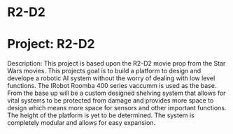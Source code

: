 R2-D2
=====

Project: R2-D2
=
Description: This project is based upon the R2-D2 movie prop from the Star Wars movies. This projects goal is to 
  build a platform to design and develope a robotic AI system without the worry of dealing with low level functions.
  The IRobot Roomba 400 series vaccumm is used as the base. From the base up will be a custom designed shelving system
  that allows for vital systems to be protected from damage and provides more space to design which means more space 
  for sensors and other important functions. The height of the platform is yet to be determined. The system is 
  completely modular and allows for easy expansion. 
  

  

